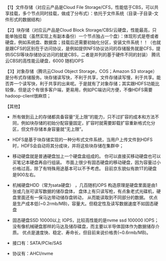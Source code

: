 【1】文件存储（对应云产品是Cloud File Storage/CFS，性能低于CBS，可以共享挂载，多个节点同时挂载，做成了分布式）：依托于文件系统（目录-子目录-文件形式的数据结构）

【2】块存储（对应云产品是Cloud Block Storage/CBS/云硬盘，性能最高，只能单独挂载（虽然实现上有副本备份）一个节点独占一个盘）：体现形式是卷或者硬盘，例如系统盘、数据盘；挂载后还需要初始化分区，安装文件系统！！（也就是跟CFS的区别在于访问协议，是例如提供NFS协议访问的存储服务就是CFS，提供iSCSI等块存储协议访问的就是CBS，二者是并列的基于硬件不同的封装）
腾讯云CBS的高性能云硬盘，6000 随机IOPS

【3】对象存储（腾讯云Cloud Object Storage，COS；Amazon S3 storage）是分布式存储服务。块存储读写快，不利于共享，文件存储读写慢，利于共享。能否弄一个读写快，利于共享的出来呢。于是就有了对象存储；其实跟HDFS功能比较像，但是这个有很多客户端，更易用，例如PC端访问方便，不像HDFS需要hadoop-client很麻烦；


【其他】
- 所有做到云上的存储都具备容量“无上限”的能力，只不过扩容的成本和方法不同，例如块存储的初始分配容量固定，扩容时就需要卸载扩容重新格式化分区，但文件存储本身容量就“无上限”。
- HDFS是基于块存储实现的一种分布式文件系统，当用户上传文件到HDFS时，HDFS会自动将其分成块，并将这些块存储在集群中；


- 移动硬盘就是普通硬盘加上一个硬盘盒组成的。
你可以直接买移动硬盘也可以买笔记本硬盘再自行组装。
市面上很少有固态硬盘的移动硬盘，因为容量过小价格过高，除了有特殊用途基本可以不予考虑。
目前京东貌似有款1T的硬盘是900左右。

- 机械硬盘HDD（常为sata硬盘） ，几百随机IOPS
构造原理是硬盘里面是由1张或几张可读写数据的储存盘体，
盘体上有只读写枪，有点象老式光碟机，硬盘里面还有一保马达带动储存盘转动，
从而能读取到不同部分的数据。 
优点是生产成本低(~0.2rmb/MB)，容量大。但稳定性及读写数据速度不如固态硬盘

- 固态硬盘SSD  10000以上 IOPS，比较高性能的是nvme ssd 100000 IOPS；
没有像机械硬盘那样的马达及储存碟盘，而主要以半导体固体作为数据储存介质。
优点是速度快、稳定、寿命长，但目前来说价格贵(~0.6rmb/MB)。

- 接口有：SATA/PCIe/SAS
- 协议有：AHCI/nvme
